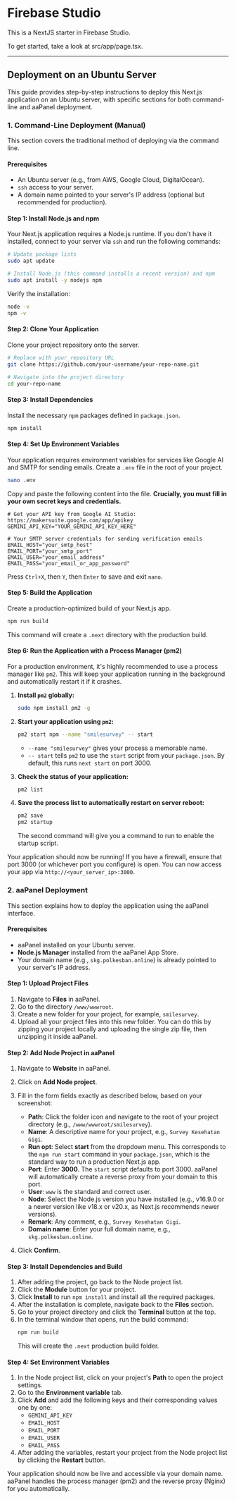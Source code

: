 # Firebase Studio

This is a NextJS starter in Firebase Studio.

To get started, take a look at src/app/page.tsx.

---

## Deployment on an Ubuntu Server

This guide provides step-by-step instructions to deploy this Next.js application on an Ubuntu server, with specific sections for both command-line and aaPanel deployment.

### 1. Command-Line Deployment (Manual)

This section covers the traditional method of deploying via the command line.

#### Prerequisites

-   An Ubuntu server (e.g., from AWS, Google Cloud, DigitalOcean).
-   `ssh` access to your server.
-   A domain name pointed to your server's IP address (optional but recommended for production).

#### Step 1: Install Node.js and npm

Your Next.js application requires a Node.js runtime. If you don't have it installed, connect to your server via `ssh` and run the following commands:

```bash
# Update package lists
sudo apt update

# Install Node.js (this command installs a recent version) and npm
sudo apt install -y nodejs npm
```

Verify the installation:
```bash
node -v
npm -v
```

#### Step 2: Clone Your Application

Clone your project repository onto the server.

```bash
# Replace with your repository URL
git clone https://github.com/your-username/your-repo-name.git

# Navigate into the project directory
cd your-repo-name
```

#### Step 3: Install Dependencies

Install the necessary `npm` packages defined in `package.json`.

```bash
npm install
```

#### Step 4: Set Up Environment Variables

Your application requires environment variables for services like Google AI and SMTP for sending emails. Create a `.env` file in the root of your project.

```bash
nano .env
```

Copy and paste the following content into the file. **Crucially, you must fill in your own secret keys and credentials.**

```env
# Get your API key from Google AI Studio: https://makersuite.google.com/app/apikey
GEMINI_API_KEY="YOUR_GEMINI_API_KEY_HERE"

# Your SMTP server credentials for sending verification emails
EMAIL_HOST="your_smtp_host"
EMAIL_PORT="your_smtp_port"
EMAIL_USER="your_email_address"
EMAIL_PASS="your_email_or_app_password"
```
Press `Ctrl+X`, then `Y`, then `Enter` to save and exit `nano`.

#### Step 5: Build the Application

Create a production-optimized build of your Next.js app.

```bash
npm run build
```
This command will create a `.next` directory with the production build.

#### Step 6: Run the Application with a Process Manager (pm2)

For a production environment, it's highly recommended to use a process manager like `pm2`. This will keep your application running in the background and automatically restart it if it crashes.

1.  **Install `pm2` globally:**
    ```bash
    sudo npm install pm2 -g
    ```

2.  **Start your application using `pm2`:**
    ```bash
    pm2 start npm --name "smilesurvey" -- start
    ```
    -   `--name "smilesurvey"` gives your process a memorable name.
    -   `-- start` tells `pm2` to use the `start` script from your `package.json`. By default, this runs `next start` on port 3000.

3.  **Check the status of your application:**
    ```bash
    pm2 list
    ```

4.  **Save the process list to automatically restart on server reboot:**
    ```bash
    pm2 save
    pm2 startup
    ```
    The second command will give you a command to run to enable the startup script.

Your application should now be running! If you have a firewall, ensure that port 3000 (or whichever port you configure) is open. You can now access your app via `http://<your_server_ip>:3000`.

### 2. aaPanel Deployment

This section explains how to deploy the application using the aaPanel interface.

#### Prerequisites

-   aaPanel installed on your Ubuntu server.
-   **Node.js Manager** installed from the aaPanel App Store.
-   Your domain name (e.g., `skg.polkesban.online`) is already pointed to your server's IP address.

#### Step 1: Upload Project Files

1.  Navigate to **Files** in aaPanel.
2.  Go to the directory `/www/wwwroot`.
3.  Create a new folder for your project, for example, `smilesurvey`.
4.  Upload all your project files into this new folder. You can do this by zipping your project locally and uploading the single zip file, then unzipping it inside aaPanel.

#### Step 2: Add Node Project in aaPanel

1.  Navigate to **Website** in aaPanel.
2.  Click on **Add Node project**.
3.  Fill in the form fields exactly as described below, based on your screenshot:
    -   **Path**: Click the folder icon and navigate to the root of your project directory (e.g., `/www/wwwroot/smilesurvey`).
    -   **Name**: A descriptive name for your project, e.g., `Survey Kesehatan Gigi`.
    -   **Run opt**: Select **start** from the dropdown menu. This corresponds to the `npm run start` command in your `package.json`, which is the standard way to run a production Next.js app.
    -   **Port**: Enter **3000**. The `start` script defaults to port 3000. aaPanel will automatically create a reverse proxy from your domain to this port.
    -   **User**: `www` is the standard and correct user.
    -   **Node**: Select the Node.js version you have installed (e.g., v16.9.0 or a newer version like v18.x or v20.x, as Next.js recommends newer versions).
    -   **Remark**: Any comment, e.g., `Survey Kesehatan Gigi`.
    -   **Domain name**: Enter your full domain name, e.g., `skg.polkesban.online`.

4.  Click **Confirm**.

#### Step 3: Install Dependencies and Build

1.  After adding the project, go back to the Node project list.
2.  Click the **Module** button for your project.
3.  Click **Install** to run `npm install` and install all the required packages.
4.  After the installation is complete, navigate back to the **Files** section.
5.  Go to your project directory and click the **Terminal** button at the top.
6.  In the terminal window that opens, run the build command:
    ```bash
    npm run build
    ```
    This will create the `.next` production build folder.

#### Step 4: Set Environment Variables

1.  In the Node project list, click on your project's **Path** to open the project settings.
2.  Go to the **Environment variable** tab.
3.  Click **Add** and add the following keys and their corresponding values one by one:
    -   `GEMINI_API_KEY`
    -   `EMAIL_HOST`
    -   `EMAIL_PORT`
    -   `EMAIL_USER`
    -   `EMAIL_PASS`
4.  After adding the variables, restart your project from the Node project list by clicking the **Restart** button.

Your application should now be live and accessible via your domain name. aaPanel handles the process manager (pm2) and the reverse proxy (Nginx) for you automatically.
